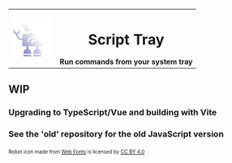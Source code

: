 <table align="center">
<tr>
  <td>
    <img src="./public/icon.png" width="80"/>
  </td>
  <th>
    <h1>Script Tray</h1>
    Run commands from your system tray
  </th>
</tr>
</table>

## WIP
### Upgrading to TypeScript/Vue and building with Vite
### See the 'old' repository for the old JavaScript version

<sub><sup>
Robot icon made from <a href="http://www.onlinewebfonts.com">Web Fonts</a>
is licensed by <a href="https://creativecommons.org/licenses/by/4.0/">CC BY 4.0</a>
</sup></sub>
